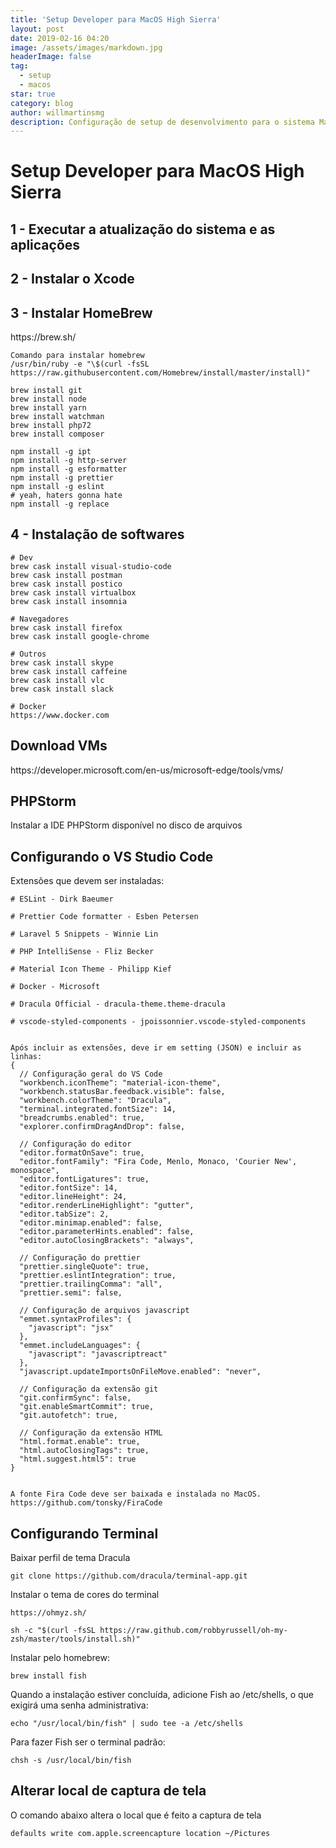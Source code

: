```yaml
---
title: 'Setup Developer para MacOS High Sierra'
layout: post
date: 2019-02-16 04:20
image: /assets/images/markdown.jpg
headerImage: false
tag:
  - setup
  - macos
star: true
category: blog
author: willmartinsmg
description: Configuração de setup de desenvolvimento para o sistema Mac OS High Sierra
---
```


<h1>Setup Developer para MacOS High Sierra</h1>

<h2>1 - Executar a atualização do sistema e as aplicações</h2>

<h2>2 - Instalar o Xcode</h2>

<h2>3 - Instalar HomeBrew</h2>
https://brew.sh/

```
Comando para instalar homebrew
/usr/bin/ruby -e "\$(curl -fsSL https://raw.githubusercontent.com/Homebrew/install/master/install)"

brew install git
brew install node
brew install yarn
brew install watchman
brew install php72
brew install composer

npm install -g ipt
npm install -g http-server
npm install -g esformatter
npm install -g prettier
npm install -g eslint
# yeah, haters gonna hate
npm install -g replace
```

<h2>4 - Instalação de softwares</h2>

```
# Dev
brew cask install visual-studio-code
brew cask install postman
brew cask install postico
brew cask install virtualbox
brew cask install insomnia

# Navegadores
brew cask install firefox
brew cask install google-chrome

# Outros
brew cask install skype
brew cask install caffeine
brew cask install vlc
brew cask install slack

# Docker
https://www.docker.com

```

<h2>Download VMs</h2>
https://developer.microsoft.com/en-us/microsoft-edge/tools/vms/

<h2>PHPStorm</h2>
Instalar a IDE PHPStorm disponível no disco de arquivos

<h2>Configurando o VS Studio Code</h2>
Extensões que devem ser instaladas:

```
# ESLint - Dirk Baeumer

# Prettier Code formatter - Esben Petersen

# Laravel 5 Snippets - Winnie Lin

# PHP IntelliSense - Fliz Becker

# Material Icon Theme - Philipp Kief

# Docker - Microsoft

# Dracula Official - dracula-theme.theme-dracula

# vscode-styled-components - jpoissonnier.vscode-styled-components


Após incluir as extensões, deve ir em setting (JSON) e incluir as linhas:
{
  // Configuração geral do VS Code
  "workbench.iconTheme": "material-icon-theme",
  "workbench.statusBar.feedback.visible": false,
  "workbench.colorTheme": "Dracula",
  "terminal.integrated.fontSize": 14,
  "breadcrumbs.enabled": true,
  "explorer.confirmDragAndDrop": false,

  // Configuração do editor
  "editor.formatOnSave": true,
  "editor.fontFamily": "Fira Code, Menlo, Monaco, 'Courier New', monospace",
  "editor.fontLigatures": true,
  "editor.fontSize": 14,
  "editor.lineHeight": 24,
  "editor.renderLineHighlight": "gutter",
  "editor.tabSize": 2,
  "editor.minimap.enabled": false,
  "editor.parameterHints.enabled": false,
  "editor.autoClosingBrackets": "always",

  // Configuração do prettier
  "prettier.singleQuote": true,
  "prettier.eslintIntegration": true,
  "prettier.trailingComma": "all",
  "prettier.semi": false,

  // Configuração de arquivos javascript
  "emmet.syntaxProfiles": {
    "javascript": "jsx"
  },
  "emmet.includeLanguages": {
    "javascript": "javascriptreact"
  },
  "javascript.updateImportsOnFileMove.enabled": "never",

  // Configuração da extensão git
  "git.confirmSync": false,
  "git.enableSmartCommit": true,
  "git.autofetch": true,

  // Configuração da extensão HTML
  "html.format.enable": true,
  "html.autoClosingTags": true,
  "html.suggest.html5": true
}


A fonte Fira Code deve ser baixada e instalada no MacOS. https://github.com/tonsky/FiraCode

```

<h2>Configurando Terminal</h2>

Baixar perfil de tema Dracula

```
git clone https://github.com/dracula/terminal-app.git
```

Instalar o tema de cores do terminal

```
https://ohmyz.sh/

sh -c "$(curl -fsSL https://raw.github.com/robbyrussell/oh-my-zsh/master/tools/install.sh)"
```

Instalar pelo homebrew:

```
brew install fish
```

Quando a instalação estiver concluída, adicione Fish ao /etc/shells, o que exigirá uma senha administrativa:

```
echo "/usr/local/bin/fish" | sudo tee -a /etc/shells
```

Para fazer Fish ser o terminal padrão:

```
chsh -s /usr/local/bin/fish
```

<h2>Alterar local de captura de tela</h2>
O comando abaixo altera o local que é feito a captura de tela

```
defaults write com.apple.screencapture location ~/Pictures
```

